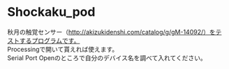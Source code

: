 # Shockaku_pod
秋月の触覚センサー（http://akizukidenshi.com/catalog/g/gM-14092/）をテストするプログラムです。  
Processingで開いて貰えれば使えます。  
Serial Port Openのところで自分のデバイス名を調べて入れてください。  
